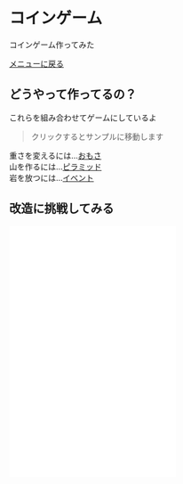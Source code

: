 # コインゲーム

コインゲーム作ってみた　

[メニューに戻る](index.html)


## どうやって作ってるの？

これらを組み合わせてゲームにしているよ  
> クリックするとサンプルに移動します

重さを変えるには…[おもさ](density/index.html)  
山を作るには…[ピラミッド](pyramid/index.html)  
岩を放つには…[イベント](events/index.html)  

## 改造に挑戦してみる

![動く台とコインセンサー](coins/main.js)  
![ステージ](coins/stage.js)  
![設定](coins/setting.js)
